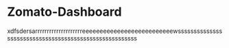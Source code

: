 # Zomato-Dashboard


xdfsdersarrrrrrrrrrrrrrrrrrrreeeeeeeeeeeeeeeeeeeeeeeeeewsssssssssssssssssssssssssssssssssssssssssssssssssssssss
